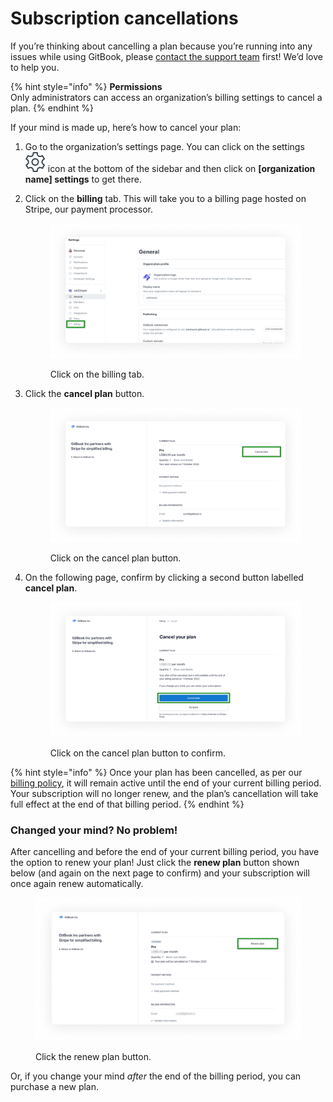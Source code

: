 # Subscription cancellations

If you’re thinking about cancelling a plan because you’re running into any issues while using GitBook, please [contact the support team](../../help/support.md) first! We’d love to help you.

{% hint style="info" %}
**Permissions**\
Only administrators can access an organization’s billing settings to cancel a plan.
{% endhint %}

If your mind is made up, here’s how to cancel your plan:

1. Go to the organization’s settings page. You can click on the settings <img src="../../.gitbook/assets/settings.png" alt="The settings icon in GitBook" data-size="line"> icon at the bottom of the sidebar and then click on **\[organization name] settings** to get there.
2. Click on the **billing** tab. This will take you to a billing page hosted on Stripe, our payment processor.

   <div data-full-width="true">

   <figure><img src="../../.gitbook/assets/cancel-billing-tab.png" alt="A screenshot showing an organization&#x27;s billing settings. On the left-hand side, the Billing tab is highlighted."><figcaption><p>Click on the billing tab.</p></figcaption></figure>

   </div>

3. Click the **cancel plan** button.

   <div data-full-width="true">

   <figure><img src="../../.gitbook/assets/cancel-plan.png" alt="A screenshot showing billing information in Stripe. The cancel plan button is highlighted."><figcaption><p>Click on the cancel plan button.</p></figcaption></figure>

   </div>

4. On the following page, confirm by clicking a second button labelled **cancel plan**.

   <div data-full-width="true">

   <figure><img src="../../.gitbook/assets/cancel-confirmation.png" alt="A screenshot showing Stripe&#x27;s cancellation confirmation page. The cancel plan button is highlighted."><figcaption><p>Click on the cancel plan button to confirm.</p></figcaption></figure>

   </div>

{% hint style="info" %}
Once your plan has been cancelled, as per our [billing policy](billing-policy.md), it will remain active until the end of your current billing period. Your subscription will no longer renew, and the plan’s cancellation will take full effect at the end of that billing period.
{% endhint %}

### Changed your mind? No problem!

After cancelling and before the end of your current billing period, you have the option to renew your plan! Just click the **renew plan** button shown below (and again on the next page to confirm) and your subscription will once again renew automatically.

<div data-full-width="true">

<figure><img src="../../.gitbook/assets/renew-plan.png" alt="A screenshot showing billing information in Stripe. The renew plan button is highlighted."><figcaption><p>Click the renew plan button.</p></figcaption></figure>

</div>

Or, if you change your mind _after_ the end of the billing period, you can purchase a new plan.
